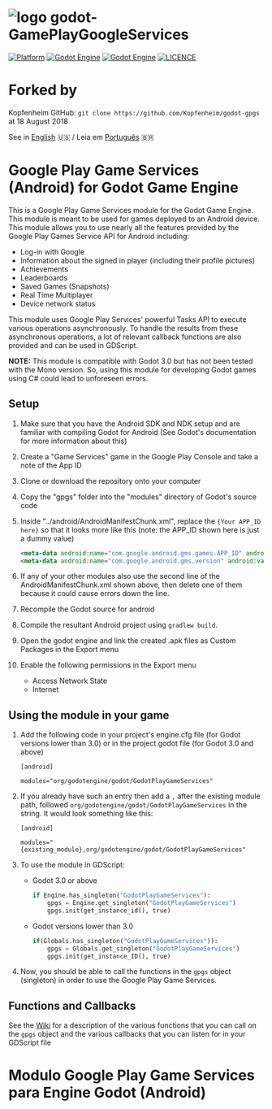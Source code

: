 # ![logo](./logo.png) godot-GamePlayGoogleServices

[![Platform](https://img.shields.io/badge/Platform-Android-green.svg?longCache=true&style=flat-square)](https://github.com/xsellier/godotandroid)
[![Godot Engine](https://img.shields.io/badge/GodotEngine-2.1-orange.svg?longCache=true&style=flat-square)](https://github.com/godotengine/godot)
[![Godot Engine](https://img.shields.io/badge/GodotEngine-3.x-orange.svg?longCache=true&style=flat-square)](https://github.com/godotengine/godot)
[![LICENCE](https://img.shields.io/badge/License-MIT-green.svg?longCache=true&style=flat-square)](https://github.com/xsellier/godotandroid/blob/master/LICENSE)

# Forked by

Kopfenheim GitHub: `git clone https://github.com/Kopfenheim/godot-gpgs` at 18 August 2018

See in [English](https://github.com/ClaudioEden/godot-GamePlayGoogleServices#google-play-game-services-android-for-godot-game-engine) :us:   /   Leia em [Português](https://github.com/ClaudioEden/godot-GamePlayGoogleServices#modulo-google-play-game-services-para-engine-godot-android) <span>&#x1f1e7;&#x1f1f7;</span>


# Google Play Game Services (Android) for Godot Game Engine

This is a Google Play Game Services module for the Godot Game Engine. This module is meant to be used for games deployed to an Android device. This module allows you to use nearly all the features provided by the Google Play Games Service API for Android including:
- Log-in with Google
- Information about the signed in player (including their profile pictures)
- Achievements
- Leaderboards
- Saved Games (Snapshots)
- Real Time Multiplayer
- Device network status

This module uses Google Play Services' powerful Tasks API to execute various operations asynchronously. To handle the results from these asynchronous operations, a lot of relevant callback functions are also provided and can be used in GDScript.

**NOTE:** This module is compatible with Godot 3.0 but has not been tested with the Mono version. So, using this module for developing Godot games using C# could lead to unforeseen errors.

## Setup
1. Make sure that you have the Android SDK and NDK setup and are familiar with compiling Godot for Android (See Godot's documentation for more information about this)
2. Create a "Game Services" game in the Google Play Console and take a note of the App ID
3. Clone or download the repository onto your computer
4. Copy the "gpgs" folder into the "modules" directory of Godot's source code
5. Inside "../android/AndroidManifestChunk.xml", replace the `{Your APP_ID here}` so that it looks more like this (note: the APP_ID shown here is just a dummy value)

	```xml
	<meta-data android:name="com.google.android.gms.games.APP_ID" android:value="\ 1234567890123" />
	<meta-data android:name="com.google.android.gms.version" android:value="@integer/google_play_services_version"/>
	```

6. If any of your other modules also use the second line of the AndroidManifestChunk.xml shown above, then delete one of them because it could cause errors down the line.
7. Recompile the Godot source for android
8. Compile the resultant Android project using `gradlew build`.
9. Open the godot engine and link the created .apk files as Custom Packages in the Export menu
10. Enable the following permissions in the Export menu
	- Access Network State
	- Internet

## Using the module in your game
1. Add the following code in your project's engine.cfg file (for Godot versions lower than 3.0) or in the project.godot file (for Godot 3.0 and above)

	```
	[android]

	modules="org/godotengine/godot/GodotPlayGameServices"
	```
2. If you already have such an entry then add a `,` after the existing module path, followed `org/godotengine/godot/GodotPlayGameServices` in the string. It would look something like this:

	```
	[android]

	modules="{existing_module},org/godotengine/godot/GodotPlayGameServices"
	```
3. To use the module in GDScript:
	- Godot 3.0 or above
		```python
		if Engine.has_singleton("GodotPlayGameServices"):
			gpgs = Engine.get_singleton("GodotPlayGameServices")
			gpgs.init(get_instance_id(), true)
		```
	- Godot versions lower than 3.0
		```python
		if(Globals.has_singleton("GodotPlayGameServices")):
			gpgs = Globals.get_singleton("GodotPlayGameServices")
			gpgs.init(get_instance_ID(), true)
		```
4. Now, you should be able to call the functions in the `gpgs` object (singleton) in order to use the Google Play Game Services.

## Functions and Callbacks
See the [Wiki](https://github.com/Kopfenheim/godot-gpgs/wiki) for a description of the various functions that you can call on the `gpgs` object and the various callbacks that you can listen for in your GDScript file


# Modulo Google Play Game Services para Engine Godot (Android)
